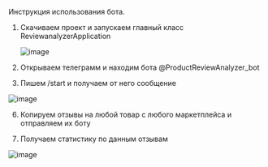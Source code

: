 Инструкция использования бота.
1. Скачиваем проект и запускаем главный класс ReviewanalyzerApplication
   
   ![image](https://github.com/user-attachments/assets/61d83a4c-e4a3-4d3b-b0d0-e49bb21757aa)

3. Открываем телеграмм и находим бота @ProductReviewAnalyzer_bot

4. Пишем /start и получаем от него сообщение
   
  ![image](https://github.com/user-attachments/assets/2777567d-a66d-41df-b759-2c076530bfba)
  
6. Копируем отзывы на любой товар с любого маркетплейса и отправляем их боту
   
8. Получаем статистику по данным отзывам
   
  ![image](https://github.com/user-attachments/assets/1186e780-516b-4853-bdd3-c4db63d46253)
